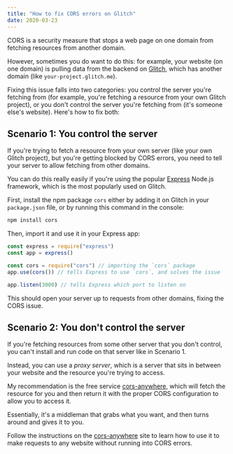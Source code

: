 ```yaml
---
title: "How to fix CORS errors on Glitch"
date: 2020-03-23
---
```

CORS is a security measure that stops a web page on one domain from fetching resources from another domain.

However, sometimes you do want to do this: for example, your website (on one domain) is pulling data from the backend on [Glitch](https://glitch.com), which has another domain (like `your-project.glitch.me`).

Fixing this issue falls into two categories: you control the server you're fetching from (for example, you're fetching a resource from your own Glitch project), or you don't control the server you're fetching from (it's someone else's website). Here's how to fix both:

## Scenario 1: You control the server

If you're trying to fetch a resource from your own server (like your own Glitch project), but you're getting blocked by CORS errors, you need to tell your server to allow fetching from other domains.

You can do this really easily if you're using the popular [Express](https://expressjs.com) Node.js framework, which is the most popularly used on Glitch.

First, install the npm package `cors` either by adding it on Glitch in your `package.json` file, or by running this command in the console:

```bash
npm install cors
```

Then, import it and use it in your Express app:

```jsx
const express = require("express")
const app = express()

const cors = require("cors") // importing the `cors` package
app.use(cors()) // tells Express to use `cors`, and solves the issue

app.listen(3000) // tells Express which port to listen on
```

This should open your server up to requests from other domains, fixing the CORS issue.

## Scenario 2: You don't control the server

If you're fetching resources from some other server that you don't control, you can't install and run code on that server like in Scenario 1.

Instead, you can use a *proxy server*, which is a server that sits in between your website and the resource you're trying to access.

My recommendation is the free service [cors-anywhere](https://cors-anywhere.herokuapp.com/), which will fetch the resource for you and then return it with the proper CORS configuration to allow you to access it.

Essentially, it's a middleman that grabs what you want, and then turns around and gives it to you.

Follow the instructions on the [cors-anywhere](https://cors-anywhere.herokuapp.com/) site to learn how to use it to make requests to any website without running into CORS errors.
